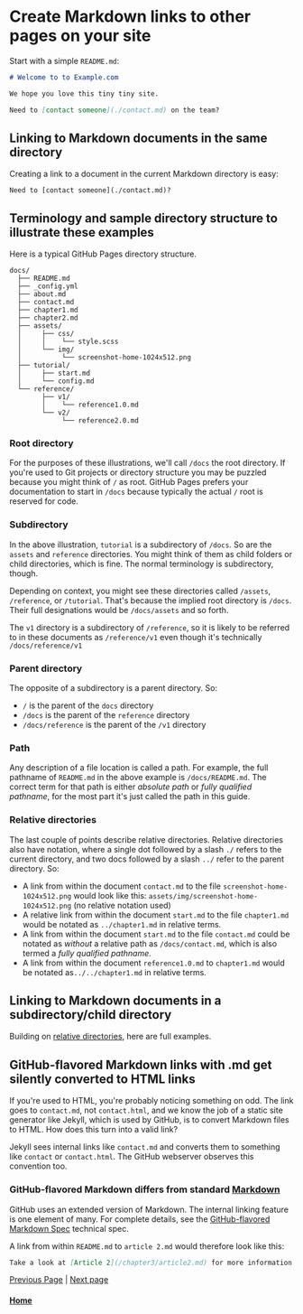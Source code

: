 # Create Markdown links to other pages on your site 

Start with a simple `README.md`:

```markdown
# Welcome to to Example.com

We hope you love this tiny tiny site.

Need to [contact someone](./contact.md) on the team?
```

## Linking to Markdown documents in the same directory

Creating a link to a document in the current Markdown directory is easy:

```
Need to [contact someone](./contact.md)?

```

## Terminology and sample directory structure to illustrate these examples

Here is a typical GitHub Pages directory structure.

```
docs/
  ├── README.md
  ├── _config.yml
  ├── about.md
  ├── contact.md
  ├── chapter1.md
  ├── chapter2.md
  ├── assets/
  │     ├── css/
  │     │    └── style.scss
  │     └── img/
  │          └── screenshot-home-1024x512.png
  ├── tutorial/
  │     ├── start.md
  │     └── config.md
  └── reference/
        ├── v1/
        │    └── reference1.0.md
        └── v2/
             └── reference2.0.md
   ```


### Root directory

For the purposes of these illustrations, we'll call `/docs` the root directory. If you're used
to Git projects or directory structure you may be puzzled because you might think of `/` as root.
GitHub Pages prefers your documentation to start in `/docs` because typically the actual `/` root is reserved for code.

### Subdirectory

In the above illustration, `tutorial` is a subdirectory of `/docs`. So are the `assets` and `reference` directories.
You might think of them as child folders or child directories, which is fine. The normal terminology is
subdirectory, though.

Depending on context, you might see these directories called `/assets`, `/reference`, or `/tutorial`.
That's because the implied root directory is `/docs`. Their full designations would be `/docs/assets` and so forth.

The `v1` directory is a subdirectory of `/reference`, so it is likely to be referred to in these documents as
`/reference/v1` even though it's technically `/docs/reference/v1`

### Parent directory

The opposite of a subdirectory is a parent directory. So:

* `/` is the parent of the `docs` directory
* `/docs` is the parent of the `reference` directory
* `/docs/reference` is the parent of the `/v1` directory

### Path

Any description of a file location is called a path. 
For example, the full pathname of `README.md` in the above example is `/docs/README.md`. 
The correct term for that path is either *absolute path* or *fully qualified pathname*, for the most part it's just called the path in this guide.

### Relative directories

The last couple of points describe relative directories. Relative directories also have notation, where a single dot followed by a slash `./` refers to the current directory, and two docs followed by a slash `../` refer to the parent directory. So:

* A link from within the document `contact.md` to the file `screenshot-home-1024x512.png` would look like this: `assets/img/screenshot-home-1024x512.png` (no relative notation used)
* A relative link from within the document `start.md` to the file `chapter1.md` would be notated as `../chapter1.md` in relative terms.
* A link from within the document `start.md`  to the file `contact.md` could be notated as *without* a relative path as `/docs/contact.md`,
which is also termed a *fully qualified pathname*.
* A link from within the document `reference1.0.md` to `chapter1.md` would be notated as`../../chapter1.md` in relative terms.

## Linking to Markdown documents in a subdirectory/child directory

Building on [relative directories](#relative-directories), here are full examples.
                                                    

## GitHub-flavored Markdown links with .md get silently converted to HTML links

If you're used to HTML, you're probably noticing something on odd. 
The link goes to `contact.md`, not `contact.html`, and we know the
job of a static site generator like Jekyll, which is used by GitHub,
is to convert Markdown files to HTML. How does this turn into a valid link?

Jekyll sees internal links like `contact.md` and converts
them to something like `contact` or `contact.html`. The GitHub webserver observes this convention too.

### GitHub-flavored Markdown differs from standard [Markdown](https://commonmark.org)

GitHub uses an extended version of Markdown.
The internal linking feature is one element of many. For complete details, see the
[GitHub-flavored Markdown Spec](https://github.github.com/gfm/) technical spec.


A link from within `README.md` to `article 2.md` would therefore look like this:

```markdown
Take a look at [Article 2](/chapter3/article2.md) for more information.
```

[Previous Page](github-pages-directory-file-usage.md) |  [Next page](markdown-headers.md)

#### [Home](/README.md) 

